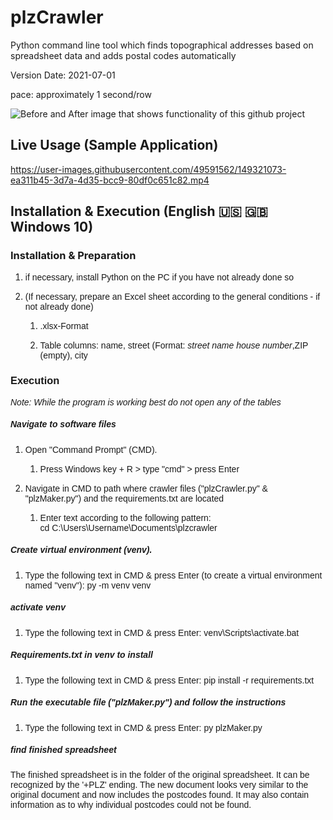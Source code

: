 # plzCrawler
Python command line tool which finds topographical addresses based on spreadsheet data and adds postal codes automatically

Version Date: 2021-07-01

pace: approximately 1 second/row

![Before and After image that shows functionality of this github project](https://github.com/Sammeeey/plzCrawler/blob/main/example_images/BeforeAfterSpreadsheet.png?raw=true)

## Live Usage (Sample Application)
https://user-images.githubusercontent.com/49591562/149321073-ea311b45-3d7a-4d35-bcc9-80df0c651c82.mp4

## Installation & Execution (English 🇺🇸 🇬🇧 Windows 10)

### Installation & Preparation

1.  <span style="font-family: Calibri, sans-serif;">if necessary, install Python on the PC if you have not already done so</span>

2.  <span style="font-family: Calibri, sans-serif;">(If necessary, prepare an Excel sheet according to the general conditions - if not already done)</span>

    1.  <span style="font-family: Calibri, sans-serif;">.xlsx-Format</span>

    2.  <span style="font-family: Calibri, sans-serif;">Table columns: name, street (Format: _<span style="font-weight: normal;">street name house number</span>_,ZIP (empty), city</span>

### <span style="font-family: Calibri, sans-serif;">Execution</span>

<span style="font-family: Calibri, sans-serif;">_Note: While the program is working best do not open any of the tables_</span>

##### <span style="font-family: Calibri, sans-serif;">Navigate to software files</span>

1.  <span style="font-family: Calibri, sans-serif;">Open "Command Prompt" (CMD).</span>

    1.  <span style="font-family: Calibri, sans-serif;">Press Windows key + R > type "cmd" > press Enter</span>

2.  <span style="font-family: Calibri, sans-serif;">Navigate in CMD to path where crawler files ("plzCrawler.py" & "plzMaker.py") and the requirements.txt are located</span>
    1. <span style="font-family: Calibri, sans-serif;">Enter text according to the following pattern:  
        cd C:\Users\Username\Documents\plzcrawler</span>

##### <span style="font-family: Calibri, sans-serif;">Create virtual environment (venv).</span>

1.  <span style="font-family: Calibri, sans-serif;">Type the following text in CMD & press Enter (to create a virtual environment named "venv"):
     py -m venv venv</span>
    
##### <span style="font-family: Calibri, sans-serif;">activate venv</span>

1.  <span style="font-family: Calibri, sans-serif;">Type the following text in CMD & press Enter:
     venv\Scripts\activate.bat</span>

##### <span style="font-family: Calibri, sans-serif;">**Requirements.txt in venv to install**</span>

1.  <span style="font-family: Calibri, sans-serif;">Type the following text in CMD & press Enter:
     pip install -r requirements.txt</span>

##### <span style="font-family: Calibri, sans-serif;">Run the executable file ("plzMaker.py") and follow the instructions</span>

1.  <span style="font-family: Calibri, sans-serif;"><span style="text-decoration: none;">Type the following text in CMD & press Enter:
    </span>py plzMaker.py</span>

##### <span style="font-family: Calibri, sans-serif;">find finished spreadsheet</span>

<span style="font-family: Calibri, sans-serif;">The finished spreadsheet is in the folder of the original spreadsheet.
It can be recognized by the '+PLZ' ending.
The new document looks very similar to the original document and now includes the postcodes found.
It may also contain information as to why individual postcodes could not be found.</span>




